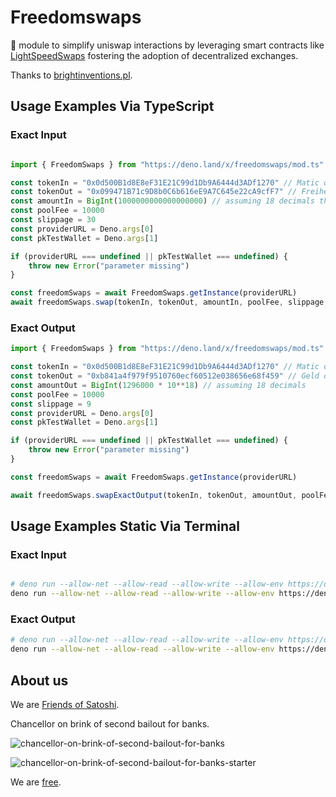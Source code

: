 # Freedomswaps

🦕 module to simplify uniswap interactions by leveraging smart contracts like [LightSpeedSwaps](https://polygonscan.com/address/0xc12Fb190F57aa7E3621e7CD48d890307c2a1D994) fostering the adoption of decentralized exchanges.  

Thanks to [brightinventions.pl](https://brightinventions.pl/blog/single-swap-on-uniswap-v3-with-3-common-mistakes).  

## Usage Examples Via TypeScript

### Exact Input

```ts 

import { FreedomSwaps } from "https://deno.land/x/freedomswaps/mod.ts"

const tokenIn = "0x0d500B1d8E8eF31E21C99d1Db9A6444d3ADf1270" // Matic on Polygon POS
const tokenOut = "0x099471B71c9D8b0C6b616eE9A7C645e22cA9cfF7" // Freiheit on Polygon POS
const amountIn = BigInt(1000000000000000000) // assuming 18 decimals this would swap 1 Coin
const poolFee = 10000
const slippage = 30
const providerURL = Deno.args[0]
const pkTestWallet = Deno.args[1]

if (providerURL === undefined || pkTestWallet === undefined) {
    throw new Error("parameter missing")
}

const freedomSwaps = await FreedomSwaps.getInstance(providerURL)
await freedomSwaps.swap(tokenIn, tokenOut, amountIn, poolFee, slippage, pkTestWallet)

```

### Exact Output

```ts 
import { FreedomSwaps } from "https://deno.land/x/freedomswaps/mod.ts"

const tokenIn = "0x0d500B1d8E8eF31E21C99d1Db9A6444d3ADf1270" // Matic on Polygon POS
const tokenOut = "0xb841a4f979f9510760ecf60512e038656e68f459" // Geld on Polygon POS
const amountOut = BigInt(1296000 * 10**18) // assuming 18 decimals 
const poolFee = 10000
const slippage = 9
const providerURL = Deno.args[0]
const pkTestWallet = Deno.args[1]

if (providerURL === undefined || pkTestWallet === undefined) {
    throw new Error("parameter missing")
}

const freedomSwaps = await FreedomSwaps.getInstance(providerURL)

await freedomSwaps.swapExactOutput(tokenIn, tokenOut, amountOut, poolFee, slippage, pkTestWallet)

```

## Usage Examples Static Via Terminal

### Exact Input

```sh 

# deno run --allow-net --allow-read --allow-write --allow-env https://deno.land/x/freedomswaps/usage-example-exact-input-static.ts <tokenIn> <tokenOut> <amountIn> <poolFee> <slippage> <providerURL> <privateKeyTestWallet>
deno run --allow-net --allow-read --allow-write --allow-env https://deno.land/x/freedomswaps/usage-example-exact-input-static.ts 0x0d500B1d8E8eF31E21C99d1Db9A6444d3ADf1270 0x099471B71c9D8b0C6b616eE9A7C645e22cA9cfF7 1000000000000000000 10000 9 https://polygon-mainnet.g.alchemy.com/v2/... <your experimental pk>

```

### Exact Output

```sh 
# deno run --allow-net --allow-read --allow-write --allow-env https://deno.land/x/freedomswaps/usage-example-exact-output-static.ts <tokenIn> <tokenOut> <amountOut> <poolFee> <slippage> <providerURL> <privateKeyTestWallet>
deno run --allow-net --allow-read --allow-write --allow-env https://deno.land/x/freedomswaps/usage-example-exact-output-static.ts 0x0d500B1d8E8eF31E21C99d1Db9A6444d3ADf1270 0x099471B71c9D8b0C6b616eE9A7C645e22cA9cfF7 1000000000000000000 10000 9 https://polygon-mainnet.g.alchemy.com/v2/... <your experimental pk>
```

## About us
We are [Friends of Satoshi](https://github.com/moniquebaumann/friends-of-satoshi).  

Chancellor on brink of second bailout for banks.  

![chancellor-on-brink-of-second-bailout-for-banks](https://github.com/moniquebaumann/freedom-cash-bot/assets/160405077/a8fd8989-a8d1-4a9d-9dc1-bd0f24196773)

![chancellor-on-brink-of-second-bailout-for-banks-starter](https://github.com/moniquebaumann/freedom-cash-bot/assets/160405077/1ed00195-9738-45bf-a807-4dff034947ff)  

We are [free](https://polygonscan.com/token/0xb841a4f979f9510760ecf60512e038656e68f459).  
